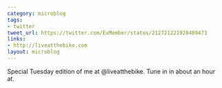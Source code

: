 ```yaml
---
category: microblog
tags:
- twitter
tweet_url: https://twitter.com/ExMember/status/212721221920489473
links:
- http://liveatthebike.com
layout: microblog
---
```

Special Tuesday edition of me at @liveatthebike. Tune in in about an hour at.
